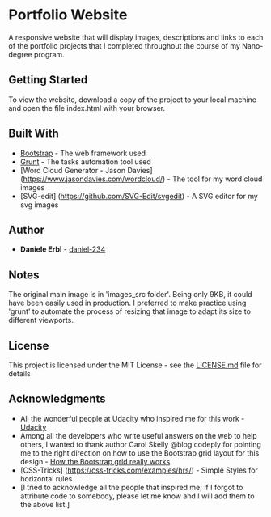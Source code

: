 # Portfolio Website

A responsive website that will display images, descriptions and links to each of the portfolio projects
 that I completed throughout the course of my Nano-degree program.

## Getting Started

To view the website, download a copy of the project to your local machine and open the file index.html
 with your browser.

## Built With

* [Bootstrap](http://getbootstrap.com/) - The web framework used
* [Grunt](http://gruntjs.com/) - The tasks automation tool used
* [Word Cloud Generator - Jason Davies] (https://www.jasondavies.com/wordcloud/) - The tool for my word cloud images
* [SVG-edit] (https://github.com/SVG-Edit/svgedit) - A SVG editor for my svg images

## Author

* **Daniele Erbì** - [daniel-234](https://github.com/daniel-234)

## Notes

The original main image is in 'images_src folder'. Being only 9KB, it could have been easily used in production. I preferred to
make practice using 'grunt' to automate the process of resizing that image to adapt its size to different viewports.

## License

This project is licensed under the MIT License - see the [LICENSE.md](LICENSE.md) file for details

## Acknowledgments

* All the wonderful people at Udacity who inspired me for this work - [Udacity](https://www.udacity.com/)
* Among all the developers who write useful answers on the web to help others, I wanted to thank author
 Carol Skelly @blog.codeply for pointing me to the right direction on how to use the Bootstrap grid layout
 for this design - [How the Bootstrap grid really works](http://blog.codeply.com/2016/04/06/how-the-bootstrap-grid-really-works/)
* [CSS-Tricks] (https://css-tricks.com/examples/hrs/) - Simple Styles for horizontal rules
* [I tried to acknowledge all the people that inspired me; if I forgot to attribute code to somebody, please let me know
   and I will add them to the above list.]